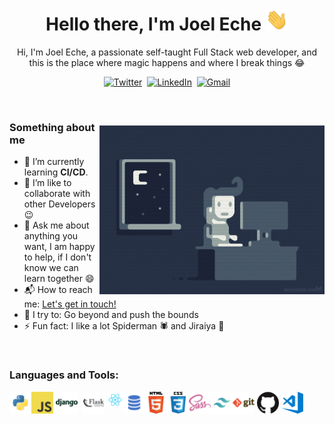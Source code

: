 <p>
  <h1 align="center"><b>Hello there, I'm Joel Eche <img height="35px" src="https://github.com/joel-eche/joel-eche/blob/master/images/wave.gif?raw=true" /></b></h1>
  
</p>

<p align="center">
Hi, I'm Joel Eche, a passionate self-taught Full Stack web developer, and this is the place where magic happens and where I break things 😂
</p>

<p align="center">
  <a href="https://twitter.com/joelechep"><img src="https://img.shields.io/badge/twitter-%23E4405F.svg?&style=for-the-badge&logo=twitter&logoColor=white&color=39A5DC" alt="Twitter" /></a>&nbsp;
  <a href="https://www.linkedin.com/in/joel-eche/"><img src="https://img.shields.io/badge/linkedin-%230077B5.svg?&style=for-the-badge&logo=linkedin&logoColor=white" alt="LinkedIn" /></a>&nbsp;
  <a href="mailto:joel.eche5@gmail.com"><img src="https://img.shields.io/badge/gmail-%23D14836.svg?&style=for-the-badge&logo=gmail&logoColor=white" alt="Gmail"/></a>
</p>

<br />

<img align="right" height="270px" alt="GIF" src="https://github.com/joel-eche/joel-eche/blob/master/images/developer.gif?raw=true" style="margin-top: 30px;" />

### Something about me

- 🌱 I’m currently learning **CI/CD**.
- 👥 I’m like to collaborate with other Developers :wink:
- 💬 Ask me about anything you want, I am happy to help,
  if I don't know we can learn together :smile:
- 📬 How to reach me: [Let's get in touch!][linkedin]
- 🧗 I try to: Go beyond and push the bounds
- ⚡ Fun fact: I like a lot Spiderman :spider: and Jiraiya :frog:

<br />

### Languages and Tools:

<img align="left" alt="Python" width="35px" src="https://github.com/joel-eche/joel-eche/blob/master/images/python.png?raw=true" />

<img align="left" alt="JavaScript" width="35px" src="https://github.com/joel-eche/joel-eche/blob/master/images/javascript.png?raw=true" />

<img align="left" alt="Django" width="35px" style="margin: 0 4px;" src="https://github.com/joel-eche/joel-eche/blob/master/images/django.png?raw=true" />

<img align="left" alt="Flask" width="35px" style="margin: 0 4px;" src="https://github.com/joel-eche/joel-eche/blob/master/images/flask.png?raw=true" />

<img align="left" alt="React" width="26px" src="https://github.com/joel-eche/joel-eche/blob/master/images/react.png?raw=true" />

<img align="left" alt="SQL" width="35px" src="https://github.com/joel-eche/joel-eche/blob/master/images/sql.png?raw=true" />

<img align="left" alt="HTML5" width="35px" src="https://github.com/joel-eche/joel-eche/blob/master/images/html.png?raw=true" />

<img align="left" alt="CSS3" width="35px" src="https://github.com/joel-eche/joel-eche/blob/master/images/css.png?raw=true" />

<img align="left" alt="Sass" width="35px" src="https://github.com/joel-eche/joel-eche/blob/master/images/sass.png?raw=true" />

<img align="left" alt="Tailwind" width="35px" src="https://github.com/joel-eche/joel-eche/blob/master/images/tailwind.png?raw=true" />

<img align="left" alt="Git" width="35px" src="https://github.com/joel-eche/joel-eche/blob/master/images/git.png?raw=true" />

<img align="left" alt="GitHub" width="35px" style="margin: 0 4px;" src="https://github.com/joel-eche/joel-eche/blob/master/images/github.png?raw=true" />

<img align="left" alt="Visual Studio Code" width="35px" src="https://github.com/joel-eche/joel-eche/blob/master/images/visual-studio-code.png?raw=true" />
<br>

[linkedin]: https://www.linkedin.com/in/joel-eche/
